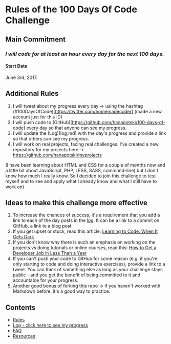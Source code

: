 # Rules of the 100 Days Of Code Challenge

## Main Commitment
### *I will code for at least an hour every day for the next 100 days.*

#### Start Date
June 3rd, 2017.

## Additional Rules
1. I will tweet about my progress every day -> using the hashtag (#100DaysOfCode)[https://twitter.com/homemadecoder] (made a new account just for this :D)
2. I will push code to (GitHub)[https://github.com/hanapotski/100-days-of-code] every day so that anyone can see my progress.
3. I will update the (Log)[log.md] with the day's progress and provide a link so that others can see my progress.
4. I will work on real projects, facing real challenges. I've created a new repository for my projects here -> https://github.com/hanapotski/myprojects 

  (I have been learning about HTML and CSS for a couple of months now and a little bit about JavaScript, PHP, LESS, SASS, command-line) but I don't know how much I really know. So I decided to join this challenge to test myself and to see and apply what I already know and what I still have to work on)


## Ideas to make this challenge more effective
1. To increase the chances of success, it's a requirement that you add a link to each of the day posts in the [log](log.md). It can be a link to a commit on GitHub, a link to a blog post
2. If you get upset or stuck, read this article: [Learning to Code: When It Gets Dark](https://medium.freecodecamp.com/learning-to-code-when-it-gets-dark-e485edfb58fd)
3. If you don't know why there is such an emphasis on working on the projects vs doing tutorials or online courses, read this: [How to Get a Developer Job in Less Than a Year](https://medium.freecodecamp.com/how-to-get-a-developer-job-in-less-than-a-year-c27bbfe71645)
4. If you can't push your code to GitHub for some reason (e.g. if you're only starting to code and doing interactive exercises), provide a link to a tweet. You can think of something else as long as your challenge stays public - and you get the benefit of being committed to it and accountable for your progress.
5. Another good bonus of forking this repo -> if you haven't worked with Markdown before, it's a good way to practice.

## Contents
* [Rules](rules.md)
* [Log - click here to see my progress](log.md)
* [FAQ](FAQ.md)
* [Resources](resources.md)
